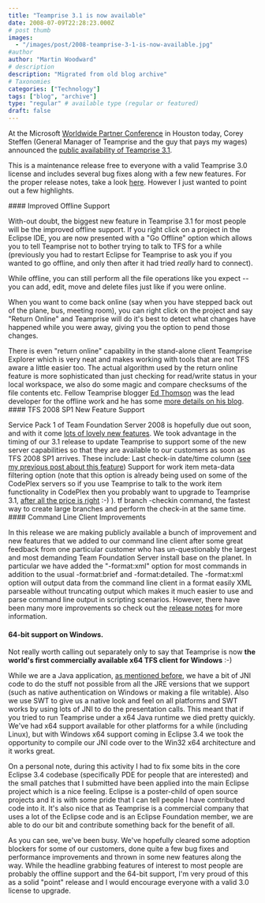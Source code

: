 ```yaml
---
title: "Teamprise 3.1 is now available"
date: 2008-07-09T22:28:23.000Z
# post thumb
images:
  - "/images/post/2008-teamprise-3-1-is-now-available.jpg"
#author
author: "Martin Woodward"
# description
description: "Migrated from old blog archive"
# Taxonomies
categories: ["Technology"]
tags: ["blog", "archive"]
type: "regular" # available type (regular or featured)
draft: false
---
```


At the Microsoft [Worldwide Partner Conference](https://partner.microsoft.com/global/40018508) in Houston today, Corey Steffen (General Manager of Teamprise and the guy that pays my wages) announced the [public availability of Teamprise 3.1](http://www.teamprise.com/).  

This is a maintenance release free to everyone with a valid Teamprise 3.0 license and includes several bug fixes along with a few new features.  For the proper release notes, take a look [here](http://download-us.teamprise.com/cs/3.1.0.8392R/release-notes/release-notes.html).  However I just wanted to point out a few highlights.  

[](http://www.woodwardweb.com/WindowsLiveWriter/Teamprise3.1isnowavailable_C053/online_2.png)   #### Improved Offline Support  

With-out doubt, the biggest new feature in Teamprise 3.1 for most people will be the improved offline support. If you right click on a project in the Eclipse IDE, you are now presented with a "Go Offline" option which allows you to tell Teamprise not to bother trying to talk to TFS for a while (previously you had to restart Eclipse for Teamprise to ask you if you wanted to go offline, and only then after it had tried *really* hard to connect).  

While offline, you can still perform all the file operations like you expect -- you can add, edit, move and delete files just like if you were online.  

When you want to come back online (say when you have stepped back out of the plane, bus, meeting room), you can right click on the project and say "Return Online" and Teamprise will do it's best to detect what changes have happened while you were away, giving you the option to pend those changes.  

There is even "return online" capability in the stand-alone client Teamprise Explorer which is very neat and makes working with tools that are not TFS aware a little easier too.  The actual algorithm used by the return online feature is more sophisticated than just checking for read/write status in your local workspace, we also do some magic and compare checksums of the file contents etc.  Fellow Teamprise blogger [Ed Thomson](http://www.edwardthomson.com/blog/) was the lead developer for the offline work and he has some [more details on his blog](http://www.edwardthomson.com/blog/2008/07/teamprise_31.html).  #### TFS 2008 SP1 New Feature Support  

Service Pack 1 of Team Foundation Server 2008 is hopefully due out soon, and with it come [lots of lovely new features](http://blogs.msdn.com/bharry/archive/2008/04/28/team-foundation-server-2008-sp1.aspx). We took advantage in the timing of our 3.1 release to update Teamprise to support some of the new server capabilities so that they are available to our customers as soon as TFS 2008 SP1 arrives.  These include:     Last check-in date/time column ([see my previous post about this feature](http://www.woodwardweb.com/teamprise/000436.html))     Support for work item meta-data filtering option (note that this option is already being used on some of the CodePlex servers so if you use Teamprise to talk to the work item functionality in CodePlex then you probably want to upgrade to Teamprise 3.1, [after all the price is right](http://www.woodwardweb.com/teamprise/000339.html) :-) ).    tf branch -checkin command, the fastest way to create large branches and perform the check-in at the same time.    #### Command Line Client Improvements  

In this release we are making publicly available a bunch of improvement and new features that we added to our command line client after some great feedback from one particular customer who has un-questionably the largest and most demanding Team Foundation Server install base on the planet. In particular we have added the "-format:xml" option for most commands in addition to the usual -format:brief and -format:detailed.  The -format:xml option will output data from the command line client in a format easily XML parseable without truncating output which makes it much easier to use and parse command line output in scripting scenarios.  However, there have been many more improvements so check out the [release notes](http://download-us.teamprise.com/cs/3.1.0.8392R/release-notes/release-notes.html) for more information.  

  #### 64-bit support on Windows.  

Not really worth calling out separately only to say that Teamprise is now **the world's first commercially available x64 TFS client for Windows** :-)   

While we are a Java application, [as mentioned before](http://www.woodwardweb.com/java/000223.html), we have a bit of JNI code to do the stuff not possible from all the JRE versions that we support (such as native authentication on Windows or making a file writable).  Also we use SWT to give us a native look and feel on all platforms and SWT works by using lots of JNI to do the presentation calls.  This meant that if you tried to run Teamprise under a x64 Java runtime we died pretty quickly.  We've had x64 support available for other platforms for a while (including Linux), but with Windows x64 support coming in Eclipse 3.4 we took the opportunity to compile our JNI code over to the Win32 x64 architecture and it works great.  

On a personal note, during this activity I had to fix some bits in the core Eclipse 3.4 codebase (specifically PDE for people that are interested) and the small patches that I submitted have been applied into the main Eclipse project which is a nice feeling. Eclipse is a poster-child of open source projects and it is with some pride that I can tell people I have contributed code into it. It's also nice that as Teamprise is a commercial company that uses a lot of the Eclipse code and is an Eclipse Foundation member, we are able to do our bit and contribute something back for the benefit of all.  

As you can see, we've been busy. We've hopefully cleared some adoption blockers for some of our customers, done quite a few bug fixes and performance improvements and thrown in some new features along the way.  While the headline grabbing features of interest to most people are probably the offline support and the 64-bit support, I'm very proud of this as a solid "point" release and I would encourage everyone with a valid 3.0 license to upgrade.